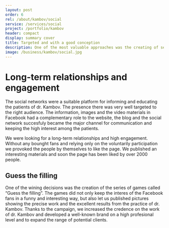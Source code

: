 ```yaml
---
layout: post
order: 6
rel: /about/kambov/social
service: /services/social
project: /portfolio/kambov
header: compact
display: summary cover
title: Targeted and with a good conception
description: One of the most valuable approaches was the creating of series of games “Choose the filling”.
image: /business/kambov/social.jpg
---
```

# Long-term relationships and engagement
The social networks were a suitable platform for informing and educating the patients of dr. Kambov. The presence there was very well targeted to the right audience. The information, images and the video materials in Facebook had a complementary role to the website, the blog and the social network succesfuly became the major channel for communication and keeping the high interest among the patients. 

We were looking for a long-term relationships and high engagement. Without any bounght fans and relying only on the voluntarily participation we provoked the people by themselves to like the page. We published an interesting materials and soon the page has been liked by over 2000 people.

## Guess the filling
One of the wining decisions was the creation of the series of games called “Guess the filling”. The games did not only keep the interes of the Facebook fans in a funny and interesting way, but also let us published pictures showing the precise work and the excellent results from the practice of dr. Kambov.  Thanks to the campaign, we increased the credence on the work of dr. Kambov and developed a well-known brand on a high profesional level and to expand the range of potential clients.